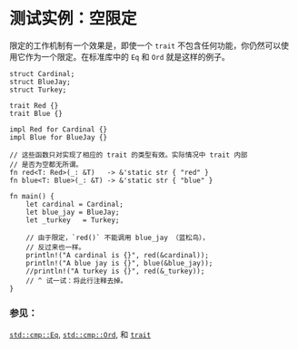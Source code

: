 # 测试实例：空限定

限定的工作机制有一个效果是，即使一个 `trait` 不包含任何功能，你仍然可以使用它作为一个限定。在标准库中的 `Eq` 和 `Ord` 就是这样的例子。

```rust,editable
struct Cardinal;
struct BlueJay;
struct Turkey;

trait Red {}
trait Blue {}

impl Red for Cardinal {}
impl Blue for BlueJay {}

// 这些函数只对实现了相应的 trait 的类型有效。实际情况中 trait 内部
// 是否为空都无所谓。
fn red<T: Red>(_: &T)   -> &'static str { "red" }
fn blue<T: Blue>(_: &T) -> &'static str { "blue" }

fn main() {
    let cardinal = Cardinal;
    let blue_jay = BlueJay;
    let _turkey   = Turkey;

    // 由于限定，`red()` 不能调用 blue_jay （蓝松鸟），
    // 反过来也一样。
    println!("A cardinal is {}", red(&cardinal));
    println!("A blue jay is {}", blue(&blue_jay));
    //println!("A turkey is {}", red(&_turkey));
    // ^ 试一试：将此行注释去掉。
}
```

### 参见：

[`std::cmp::Eq`][eq], [`std::cmp::Ord`][ord], 和 [`trait`][traits]

[eq]: http://doc.rust-lang.org/std/cmp/trait.Eq.html
[ord]: http://doc.rust-lang.org/std/cmp/trait.Ord.html
[traits]: ./trait.html
